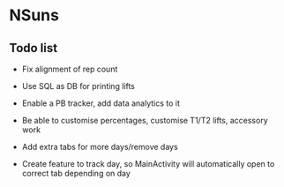 # NSuns

## Todo list

* Fix alignment of rep count

* Use SQL as DB for printing lifts

* Enable a PB tracker, add data analytics to it

* Be able to customise percentages, customise T1/T2 lifts, accessory work

* Add extra tabs for more days/remove days

* Create feature to track day, so MainActivity will automatically open to correct tab depending on day
